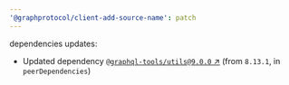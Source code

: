```yaml
---
'@graphprotocol/client-add-source-name': patch
---
```

dependencies updates:
  - Updated dependency [`@graphql-tools/utils@9.0.0` ↗︎](https://www.npmjs.com/package/@graphql-tools/utils/v/9.0.0) (from `8.13.1`, in `peerDependencies`)
